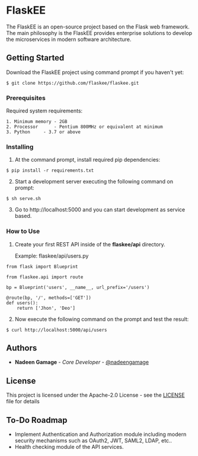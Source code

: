 # FlaskEE

The FlaskEE is an open-source project based on the Flask web framework. The main philosophy is the FlaskEE provides enterprise solutions to develop the microservices in modern software architecture.

## Getting Started

Download the FlaskEE project using command prompt if you haven't yet:

```
$ git clone https://github.com/flaskee/flaskee.git
```

### Prerequisites

Required system requirements:

```
1. Minimum memory - 2GB
2. Processor      - Pentium 800MHz or equivalent at minimum
3. Python 	  - 3.7 or above
```

### Installing

1. At the command prompt, install required pip dependencies:

```
$ pip install -r requirements.txt
```

2. Start a development server executing the following command on prompt:

```
$ sh serve.sh
```

3. Go to http://localhost:5000 and you can start development as service based.

### How to Use


1. Create your first REST API inside of the **flaskee/api** directory.

	Example: flaskee/api/users.py
```
from flask import Blueprint

from flaskee.api import route

bp = Blueprint('users', __name__, url_prefix='/users')

@route(bp, '/', methods=['GET'])
def users():
    return ['Jhon', 'Deo']
```

2. Now execute the following command on the prompt and test the result:

```
$ curl http://localhost:5000/api/users
```


## Authors

* **Nadeen Gamage** - *Core Developer* - [@nadeengamage](https://github.com/nadeengamage)


## License

This project is licensed under the Apache-2.0 License - see the [LICENSE](LICENSE) file for details

## To-Do Roadmap

* Implement Authentication and Authorization module including modern security mechanisms such as OAuth2, JWT, SAML2, LDAP, etc..
* Health checking module of the API services.
